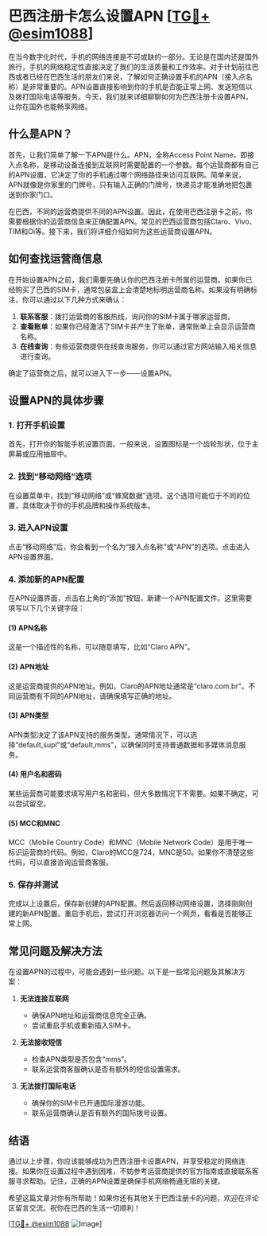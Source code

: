 # 巴西注册卡怎么设置APN [[TG💪+ @esim1088](https://t.me/s/esim1088)]

在当今数字化时代，手机的网络连接是不可或缺的一部分。无论是在国内还是国外旅行，手机的网络稳定性直接决定了我们的生活质量和工作效率。对于计划前往巴西或者已经在巴西生活的朋友们来说，了解如何正确设置手机的APN（接入点名称）是非常重要的。APN设置直接影响到你的手机是否能正常上网、发送短信以及拨打国际电话等服务。今天，我们就来详细聊聊如何为巴西注册卡设置APN，让你在国外也能畅享网络。

## 什么是APN？

首先，让我们简单了解一下APN是什么。APN，全称Access Point Name，即接入点名称，是移动设备连接到互联网时需要配置的一个参数。每个运营商都有自己的APN设置，它决定了你的手机通过哪个网络路径来访问互联网。简单来说，APN就像是你家里的门牌号，只有输入正确的门牌号，快递员才能准确地把包裹送到你家门口。

在巴西，不同的运营商提供不同的APN设置。因此，在使用巴西注册卡之前，你需要根据你的运营商信息来正确配置APN。常见的巴西运营商包括Claro、Vivo、TIM和Oi等。接下来，我们将详细介绍如何为这些运营商设置APN。

## 如何查找运营商信息

在开始设置APN之前，我们需要先确认你的巴西注册卡所属的运营商。如果你已经购买了巴西的SIM卡，通常包装盒上会清楚地标明运营商名称。如果没有明确标注，你可以通过以下几种方式来确认：

1. **联系客服**：拨打运营商的客服热线，询问你的SIM卡属于哪家运营商。
2. **查看账单**：如果你已经激活了SIM卡并产生了账单，通常账单上会显示运营商名称。
3. **在线查询**：有些运营商提供在线查询服务，你可以通过官方网站输入相关信息进行查询。

确定了运营商之后，就可以进入下一步——设置APN。

## 设置APN的具体步骤

### 1. 打开手机设置

首先，打开你的智能手机设置页面。一般来说，设置图标是一个齿轮形状，位于主屏幕或应用抽屉中。

### 2. 找到“移动网络”选项

在设置菜单中，找到“移动网络”或“蜂窝数据”选项。这个选项可能位于不同的位置，具体取决于你的手机品牌和操作系统版本。

### 3. 进入APN设置

点击“移动网络”后，你会看到一个名为“接入点名称”或“APN”的选项。点击进入APN设置界面。

### 4. 添加新的APN配置

在APN设置界面，点击右上角的“添加”按钮，新建一个APN配置文件。这里需要填写以下几个关键字段：

#### (1) APN名称
这是一个描述性的名称，可以随意填写，比如“Claro APN”。

#### (2) APN地址
这是运营商提供的APN地址。例如，Claro的APN地址通常是“claro.com.br”。不同运营商有不同的APN地址，请确保填写正确的地址。

#### (3) APN类型
APN类型决定了该APN支持的服务类型。通常情况下，可以选择“default,supl”或“default,mms”，以确保同时支持普通数据和多媒体消息服务。

#### (4) 用户名和密码
某些运营商可能要求填写用户名和密码，但大多数情况下不需要。如果不确定，可以尝试留空。

#### (5) MCC和MNC
MCC（Mobile Country Code）和MNC（Mobile Network Code）是用于唯一标识运营商的代码。例如，Claro的MCC是724，MNC是50。如果你不清楚这些代码，可以直接咨询运营商客服。

### 5. 保存并测试

完成以上设置后，保存新创建的APN配置。然后返回移动网络设置，选择刚刚创建的新APN配置。重启手机后，尝试打开浏览器访问一个网页，看看是否能够正常上网。

## 常见问题及解决方法

在设置APN的过程中，可能会遇到一些问题。以下是一些常见问题及其解决方案：

1. **无法连接互联网**
   - 确保APN地址和运营商信息完全正确。
   - 尝试重启手机或重新插入SIM卡。

2. **无法接收短信**
   - 检查APN类型是否包含“mms”。
   - 联系运营商客服确认是否有额外的短信设置需求。

3. **无法拨打国际电话**
   - 确保你的SIM卡已开通国际漫游功能。
   - 联系运营商确认是否有额外的国际拨号设置。

## 结语

通过以上步骤，你应该能够成功为巴西注册卡设置APN，并享受稳定的网络连接。如果你在设置过程中遇到困难，不妨参考运营商提供的官方指南或直接联系客服寻求帮助。记住，正确的APN设置是确保手机网络畅通无阻的关键。

希望这篇文章对你有所帮助！如果你还有其他关于巴西注册卡的问题，欢迎在评论区留言交流。祝你在巴西的生活一切顺利！

[[TG💪+ @esim1088](https://t.me/s/esim1088) ![Image](https://i.postimg.cc/4NQfJmqS/Snipaste-2025-05-13-00-14-12.png)]